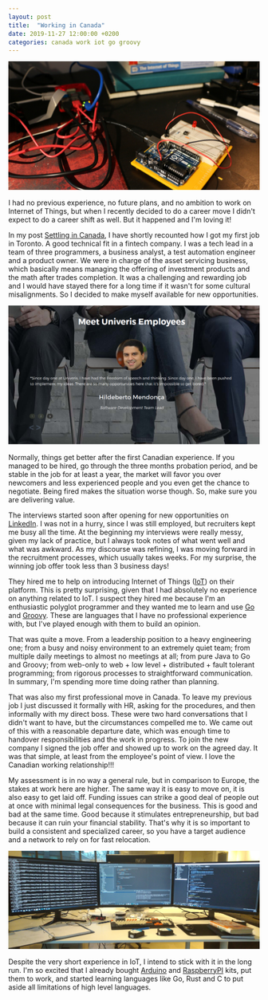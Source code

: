 ```yaml
---
layout: post
title:  "Working in Canada"
date: 2019-11-27 12:00:00 +0200
categories: canada work iot go groovy
---
```


![My Arduino and RaspberryPI setup](/images/posts/arduino-raspberrypi-setup.jpg)

I had no previous experience, no future plans, and no ambition to work on Internet of Things, but when I recently decided to do a career move I didn't expect to do a career shift as well. But it happened and I'm loving it!

<!-- more -->

In my post [Settling in Canada][2018-07-15], I have shortly recounted how I got my first job in Toronto. A good technical fit in a fintech company. I was a tech lead in a team of three programmers, a business analyst, a test automation engineer and a product owner. We were in charge of the asset servicing business, which basically means managing the offering of investment products and the math after trades completion. It was a challenging and rewarding job and I would have stayed there for a long time if it wasn't for some cultural misalignments. So I decided to make myself available for new opportunities.

![Highlight at Univeris Website](/images/posts/univeris-website-highlight.png)

Normally, things get better after the first Canadian experience. If you managed to be hired, go through the three months probation period, and be stable in the job for at least a year, the market will favor you over newcomers and less experienced people and you even get the chance to negotiate. Being fired makes the situation worse though. So, make sure you are delivering value.

The interviews started soon after opening for new opportunities on [LinkedIn]. I was not in a hurry, since I was still employed, but recruiters kept me busy all the time. At the beginning my interviews were really messy, given my lack of practice, but I always took notes of what went well and what was awkward. As my discourse was refining, I was moving forward in the recruitment processes, which usually takes weeks. For my surprise, the winning job offer took less than 3 business days!

They hired me to help on introducing Internet of Things ([IoT]) on their platform. This is pretty surprising, given that I had absolutely no experience on anything related to IoT. I suspect they hired me because I'm an enthusiastic polyglot programmer and they wanted me to learn and use [Go] and [Groovy]. These are languages that I have no professional experience with, but I've played enough with them to build an opinion.

That was quite a move. From a leadership position to a heavy engineering one; from a busy and noisy environment to an extremely quiet team; from multiple daily meetings to almost no meetings at all; from pure Java to Go and Groovy; from web-only to web + low level + distributed + fault tolerant programming; from rigorous processes to straightforward communication. In summary, I'm spending more time doing rather than planning.

That was also my first professional move in Canada. To leave my previous job I just discussed it formally with HR, asking for the procedures, and then informally with my direct boss. These were two hard conversations that I didn't want to have, but the circumstances compelled me to. We came out of this with a reasonable departure date, which was enough time to handover responsibilities and the work in progress. To join the new company I signed the job offer and showed up to work on the agreed day. It was that simple, at least from the employee's point of view. I love the Canadian working relationship!!!

My assessment is in no way a general rule, but in comparison to Europe, the stakes at work here are higher. The same way it is easy to move on, it is also easy to get laid off. Funding issues can strike a good deal of people out at once with minimal legal consequences for the business. This is good and bad at the same time. Good because it stimulates entrepreneurship, but bad because it can ruin your financial stability. That's why it is so important to build a consistent and specialized career, so you have a target audience and a network to rely on for fast relocation.

![My Work Desktop](/images/posts/desktop-iot-engineer.jpg)

Despite the very short experience in IoT, I intend to stick with it in the long run. I'm so excited that I already bought [Arduino] and [RaspberryPI] kits, put them to work, and started learning languages like Go, Rust and C to put aside all limitations of high level languages.

[2018-07-15]: https://www.hildeberto.com/2018/07/settling-canada.html
[Go]: https://golang.org
[Groovy]: http://groovy-lang.org
[IoT]: https://en.wikipedia.org/wiki/Internet_of_things
[LinkedIn]: https://www.linkedin.com/in/htmfilho/
[Arduino]: https://www.arduino.cc
[RaspberryPI]: https://www.raspberrypi.org

